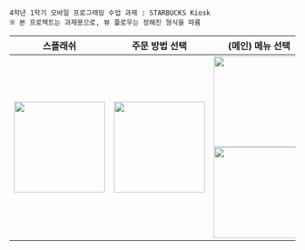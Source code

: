 ```
4학년 1학기 모바일 프로그래밍 수업 과제 : STARBUCKS Kiosk
※ 본 프로젝트는 과제용으로, 뷰 플로우는 정해진 형식을 따름
```
|                                   스플래쉬 <br/>                                   |                                      주문 방법 선택                                    |                                  (메인) 메뉴 선택                                   |                                    결제                                     |
|:---------------------------------------------------------------------------------------------------------------------------:|:---------------------------------------------------------------------------------------------------------------------------:|:---------------------------------------------------------------------------------------------------------------------------:|:---------------------------------------------------------------------------------------------------------------------------:|
| <img width="160px" src="https://github.com/minju1459/kiosk_ordering/assets/76741702/7f35b88f-69fd-458d-b6f3-929700b2e268"/> | <img width="160px" src="https://github.com/minju1459/kiosk_ordering/assets/76741702/f5209e2a-1862-4851-90c0-31feeab0585b"/> | <img width="160px" src="https://github.com/minju1459/kiosk_ordering/assets/76741702/f64430a1-8f5c-481c-90b9-84c18883b501"/> <img width="160px" src="https://github.com/minju1459/kiosk_ordering/assets/76741702/8d08312f-3211-48f0-8c25-063de56257ec"/>| <img width="160px" src="https://github.com/minju1459/kiosk_ordering/assets/76741702/2059aed3-5b51-4457-b03b-6cda8a9646ce"/> |                                 
<br>

